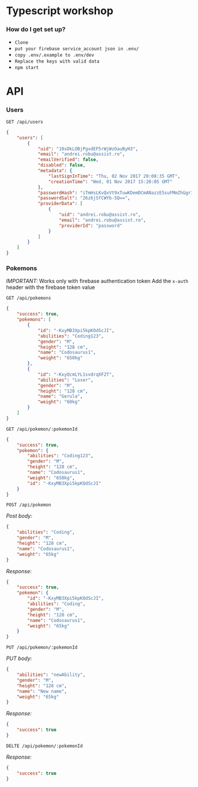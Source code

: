 # Typescript workshop


### How do I get set up?

* `Clone`
* `put your firebase service_account json in .env/`
* `copy .env/.example to .env/dev`
* `Replace the keys with valid data`
* `npm start`

# API

### Users

`GET /api/users`

```json
{
    "users": [
        {
            "uid": "10sDkLOBjPgvdEF5rWjWzOauByH3",
            "email": "andrei.robu@assist.ro",
            "emailVerified": false,
            "disabled": false,
            "metadata": {
                "lastSignInTime": "Thu, 02 Nov 2017 20:08:35 GMT",
                "creationTime": "Wed, 01 Nov 2017 15:20:05 GMT"
            },
            "passwordHash": "iTmHsLKvQxVt9xTuwKDemDCmANazzE5suFMmZhGgrInMTI2eoiwyaNy-_J0vxyIWGsUxDVvbk7O_oBtNa4KK5g==",
            "passwordSalt": "26z6jSfCWYb-5Q==",
            "providerData": [
                {
                    "uid": "andrei.robu@assist.ro",
                    "email": "andrei.robu@assist.ro",
                    "providerId": "password"
                }
            ]
        }
    ]
}
```

### Pokemons

*IMPORTANT:* Works only with firebase authentication token
Add the `x-auth` header with the firebase token value

`GET /api/pokemons`

```json
{
    "success": true,
    "pokemons": [
        {
            "id": "-KxyMB3Xpi5kpKOdScJI",
            "abilities": "Coding123",
            "gender": "M",
            "height": "128 cm",
            "name": "Codosaurus1",
            "weight": "650kg"
        },
        {
            "id": "-KxyQcmLYL1svdrqXF2T",
            "abilities": "Loser",
            "gender": "M",
            "height": "128 cm",
            "name": "Gerula",
            "weight": "60kg"
        }
    ]
}
```

`GET /api/pokemon/:pokemonId`

```json
{
    "success": true,
    "pokemon": {
        "abilities": "Coding123",
        "gender": "M",
        "height": "128 cm",
        "name": "Codosaurus1",
        "weight": "650kg",
        "id": "-KxyMB3Xpi5kpKOdScJI"
    }
}
```

`POST /api/pokemon`

*Post body:*

```json
{
    "abilities": "Coding",
    "gender": "M",
    "height": "128 cm",
    "name": "Codosaurus1",
    "weight": "65kg"
}
```

*Response:*

```json
{
    "success": true,
    "pokemon": {
        "id": "-KxyMB3Xpi5kpKOdScJI",
        "abilities": "Coding",
        "gender": "M",
        "height": "128 cm",
        "name": "Codosaurus1",
        "weight": "65kg"
    }
}
```

`PUT /api/pokemon/:pokemonId`

*PUT body:*

```json
{
    "abilities": "newAbility",
    "gender": "M",
    "height": "128 cm",
    "name": "New name",
    "weight": "65kg"
}
```

*Response:*

```json
{
    "success": true
}
```

`DELTE /api/pokemon/:pokemonId`

*Response:*

```json
{
    "success": true
}
```